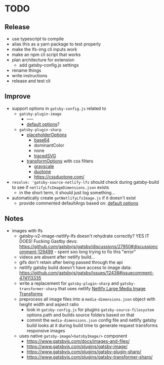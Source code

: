 # TODO

## Release
- use typescript to compile 
- alias this as a yarn package to test properly
- make the lfs-img cli inputs work
- make an npm cli script that works
- plan architecture for extension
  - add gatsby-config.js settings
- rename things
- write instructions
- release and test cli


## Improve
- support options in `gatsby-config.js` related to
  - `gatsby-plugin-image`
    - –––
    - [default options](https://www.gatsbyjs.com/plugins/gatsby-plugin-image#customizing-the-default-options)?
  - `gatsby-plugin-sharp`
    - [placeholderOptions](https://www.gatsbyjs.com/docs/reference/built-in-components/gatsby-plugin-image/#placeholder)
      - [base64](https://www.gatsbyjs.com/plugins/gatsby-plugin-sharp#toformatbase64)
      - dominantColor
      - none
      - [tracedSVG](https://www.gatsbyjs.com/plugins/gatsby-plugin-sharp#tracedsvg)
    - [transformOptions](https://www.gatsbyjs.com/docs/reference/built-in-components/gatsby-plugin-image/#transformoptions) with css filters
      - [grayscale](https://www.gatsbyjs.com/plugins/gatsby-plugin-sharp#grayscale) 
      - [duotone](https://www.gatsbyjs.com/plugins/gatsby-plugin-sharp#duotone)
      - https://cssduotone.com/
- `resolve: 'gatsby-source-netlify-lfs` should check during gatsby-build to see if `netlifyLfsImageDimensions.json` exists
  - in the short term, it should just log something...
- automatically create `getNetlifyLfsImage.js` if it doesn't exist
  - provide commented defaultArgs based on: [default options](https://www.gatsbyjs.com/plugins/gatsby-plugin-image#customizing-the-default-options)


## Notes
- images with lfs
  - gatsby-v2-image-netlify-lfs doesn't rehydrate correctly? YES IT DOES! Fucking Gastby devs: https://github.com/gatsbyjs/gatsby/discussions/27950#discussioncomment-129499 - spent soo long trying to fix this "error"
  - videos are absent after netlify build...
  - gifs don't retain after being passed through the api
  - netlify gatsby build doesn't have access to image data: https://github.com/gatsbyjs/gatsby/issues/12438#issuecomment-474113335
  - write a replacement for `gatsby-plugin-sharp` and `gatsby-transformer-sharp` that uses netlify [Netlify Large Media Image Transforms](https://docs.netlify.com/large-media/transform-images/#request-transformations)
  - preprocess all image files into a `media-dimensions.json` object with height width and aspect ratio
    - look in `gatsby-config.js` for plugins `gatsby-source-filesystem` options.path and builds source folders based on that
    - commit the `media-dimensions.json` config file and netlify gatsby build looks at it during build time to generate request transforms responsive images
  - uses native `gatsby-image`/`<GatsbyImage/>` component
    - https://www.gatsbyjs.com/docs/images-and-files/
    - https://www.gatsbyjs.com/plugins/gatsby-image/
    - https://www.gatsbyjs.com/plugins/gatsby-plugin-sharp/
    - https://www.gatsbyjs.com/plugins/gatsby-transformer-sharp/